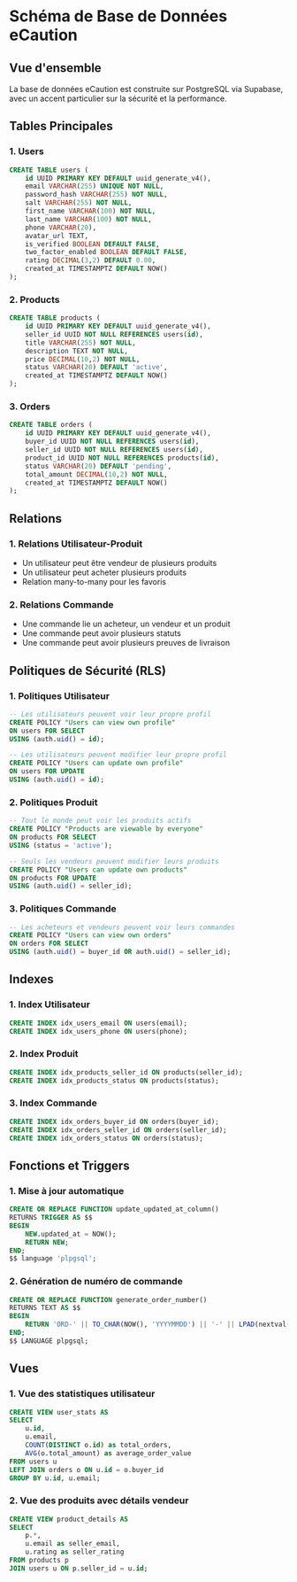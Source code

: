 # Schéma de Base de Données eCaution

## Vue d'ensemble

La base de données eCaution est construite sur PostgreSQL via Supabase, avec un accent particulier sur la sécurité et la performance.

## Tables Principales

### 1. Users
```sql
CREATE TABLE users (
    id UUID PRIMARY KEY DEFAULT uuid_generate_v4(),
    email VARCHAR(255) UNIQUE NOT NULL,
    password_hash VARCHAR(255) NOT NULL,
    salt VARCHAR(255) NOT NULL,
    first_name VARCHAR(100) NOT NULL,
    last_name VARCHAR(100) NOT NULL,
    phone VARCHAR(20),
    avatar_url TEXT,
    is_verified BOOLEAN DEFAULT FALSE,
    two_factor_enabled BOOLEAN DEFAULT FALSE,
    rating DECIMAL(3,2) DEFAULT 0.00,
    created_at TIMESTAMPTZ DEFAULT NOW()
);
```

### 2. Products
```sql
CREATE TABLE products (
    id UUID PRIMARY KEY DEFAULT uuid_generate_v4(),
    seller_id UUID NOT NULL REFERENCES users(id),
    title VARCHAR(255) NOT NULL,
    description TEXT NOT NULL,
    price DECIMAL(10,2) NOT NULL,
    status VARCHAR(20) DEFAULT 'active',
    created_at TIMESTAMPTZ DEFAULT NOW()
);
```

### 3. Orders
```sql
CREATE TABLE orders (
    id UUID PRIMARY KEY DEFAULT uuid_generate_v4(),
    buyer_id UUID NOT NULL REFERENCES users(id),
    seller_id UUID NOT NULL REFERENCES users(id),
    product_id UUID NOT NULL REFERENCES products(id),
    status VARCHAR(20) DEFAULT 'pending',
    total_amount DECIMAL(10,2) NOT NULL,
    created_at TIMESTAMPTZ DEFAULT NOW()
);
```

## Relations

### 1. Relations Utilisateur-Produit
- Un utilisateur peut être vendeur de plusieurs produits
- Un utilisateur peut acheter plusieurs produits
- Relation many-to-many pour les favoris

### 2. Relations Commande
- Une commande lie un acheteur, un vendeur et un produit
- Une commande peut avoir plusieurs statuts
- Une commande peut avoir plusieurs preuves de livraison

## Politiques de Sécurité (RLS)

### 1. Politiques Utilisateur
```sql
-- Les utilisateurs peuvent voir leur propre profil
CREATE POLICY "Users can view own profile" 
ON users FOR SELECT 
USING (auth.uid() = id);

-- Les utilisateurs peuvent modifier leur propre profil
CREATE POLICY "Users can update own profile" 
ON users FOR UPDATE 
USING (auth.uid() = id);
```

### 2. Politiques Produit
```sql
-- Tout le monde peut voir les produits actifs
CREATE POLICY "Products are viewable by everyone" 
ON products FOR SELECT 
USING (status = 'active');

-- Seuls les vendeurs peuvent modifier leurs produits
CREATE POLICY "Users can update own products" 
ON products FOR UPDATE 
USING (auth.uid() = seller_id);
```

### 3. Politiques Commande
```sql
-- Les acheteurs et vendeurs peuvent voir leurs commandes
CREATE POLICY "Users can view own orders" 
ON orders FOR SELECT 
USING (auth.uid() = buyer_id OR auth.uid() = seller_id);
```

## Indexes

### 1. Index Utilisateur
```sql
CREATE INDEX idx_users_email ON users(email);
CREATE INDEX idx_users_phone ON users(phone);
```

### 2. Index Produit
```sql
CREATE INDEX idx_products_seller_id ON products(seller_id);
CREATE INDEX idx_products_status ON products(status);
```

### 3. Index Commande
```sql
CREATE INDEX idx_orders_buyer_id ON orders(buyer_id);
CREATE INDEX idx_orders_seller_id ON orders(seller_id);
CREATE INDEX idx_orders_status ON orders(status);
```

## Fonctions et Triggers

### 1. Mise à jour automatique
```sql
CREATE OR REPLACE FUNCTION update_updated_at_column()
RETURNS TRIGGER AS $$
BEGIN
    NEW.updated_at = NOW();
    RETURN NEW;
END;
$$ language 'plpgsql';
```

### 2. Génération de numéro de commande
```sql
CREATE OR REPLACE FUNCTION generate_order_number()
RETURNS TEXT AS $$
BEGIN
    RETURN 'ORD-' || TO_CHAR(NOW(), 'YYYYMMDD') || '-' || LPAD(nextval('order_number_seq')::TEXT, 4, '0');
END;
$$ LANGUAGE plpgsql;
```

## Vues

### 1. Vue des statistiques utilisateur
```sql
CREATE VIEW user_stats AS
SELECT 
    u.id,
    u.email,
    COUNT(DISTINCT o.id) as total_orders,
    AVG(o.total_amount) as average_order_value
FROM users u
LEFT JOIN orders o ON u.id = o.buyer_id
GROUP BY u.id, u.email;
```

### 2. Vue des produits avec détails vendeur
```sql
CREATE VIEW product_details AS
SELECT 
    p.*,
    u.email as seller_email,
    u.rating as seller_rating
FROM products p
JOIN users u ON p.seller_id = u.id;
```

